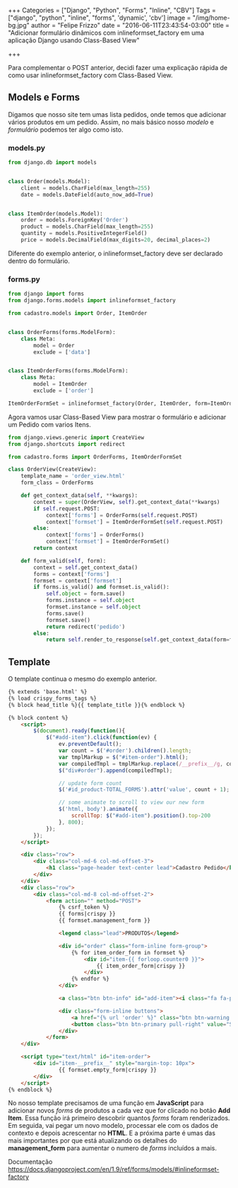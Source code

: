 +++
Categories = ["Django", "Python", "Forms", "Inline", "CBV"]
Tags = ["django", "python", "inline", "forms", 'dynamic', 'cbv']
image = "/img/home-bg.jpg"
author = "Felipe Frizzo"
date = "2016-06-11T23:43:54-03:00"
title = "Adicionar formulário dinâmicos com inlineformset_factory em uma aplicação Django usando Class-Based View"

+++

Para complementar o POST anterior, decidi fazer uma explicação rápida de como usar inlineformset_factory com Class-Based View.

## Models e Forms

Digamos que nosso site tem umas lista pedidos, onde temos que adicionar vários produtos em um pedido. Assim, no mais básico nosso *modelo* e *formulário* podemos ter algo como isto.

### models.py
```python
from django.db import models


class Order(models.Model):
    client = models.CharField(max_length=255)
    date = models.DateField(auto_now_add=True)


class ItemOrder(models.Model):
    order = models.ForeignKey('Order')
    product = models.CharField(max_length=255)
    quantity = models.PositiveIntegerField()
    price = models.DecimalField(max_digits=20, decimal_places=2)
```
Diferente do exemplo anterior, o inlineformset_factory deve ser declarado dentro do formulário.

### forms.py
```python
from django import forms
from django.forms.models import inlineformset_factory

from cadastro.models import Order, ItemOrder


class OrderForms(forms.ModelForm):
    class Meta:
        model = Order
        exclude = ['data']


class ItemOrderForms(forms.ModelForm):
    class Meta:
        model = ItemOrder
        exclude = ['order']

ItemOrderFormSet = inlineformset_factory(Order, ItemOrder, form=ItemOrderForms)
```

Agora vamos usar Class-Based View para mostrar o formulário e adicionar um Pedido com varios Itens.

```python
from django.views.generic import CreateView
from django.shortcuts import redirect

from cadastro.forms import OrderForms, ItemOrderFormSet

class OrderView(CreateView):
    template_name = 'order_view.html'
    form_class = OrderForms

    def get_context_data(self, **kwargs):
        context = super(OrderView, self).get_context_data(**kwargs)
        if self.request.POST:
            context['forms'] = OrderForms(self.request.POST)
            context['formset'] = ItemOrderFormSet(self.request.POST)
        else:
            context['forms'] = OrderForms()
            context['formset'] = ItemOrderFormSet()
        return context

    def form_valid(self, form):
        context = self.get_context_data()
        forms = context['forms']
        formset = context['formset']
        if forms.is_valid() and formset.is_valid():
            self.object = form.save()
            forms.instance = self.object
            formset.instance = self.object
            forms.save()
            formset.save()
            return redirect('pedido')
        else:
            return self.render_to_response(self.get_context_data(form=form))
```

## Template

O template continua o mesmo do exemplo anterior.

```html
{% extends 'base.html' %}
{% load crispy_forms_tags %}
{% block head_title %}{{ template_title }}{% endblock %}

{% block content %}
    <script>
        $(document).ready(function(){
            $("#add-item").click(function(ev) {
                ev.preventDefault();
                var count = $('#order').children().length;
                var tmplMarkup = $("#item-order").html();
                var compiledTmpl = tmplMarkup.replace(/__prefix__/g, count);
                $("div#order").append(compiledTmpl);

                // update form count
                $('#id_product-TOTAL_FORMS').attr('value', count + 1);

                // some animate to scroll to view our new form
                $('html, body').animate({
                    scrollTop: $("#add-item").position().top-200
                }, 800);
            });
        });
    </script>

    <div class="row">
        <div class="col-md-6 col-md-offset-3">
            <h1 class="page-header text-center lead">Cadastro Pedido</h1>
        </div>
    </div>
    <div class="row">
        <div class="col-md-8 col-md-offset-2">
            <form action="" method="POST">
                {% csrf_token %}
                {{ forms|crispy }}
                {{ formset.management_form }}

                <legend class="lead">PRODUTOS</legend>

                <div id="order" class="form-inline form-group">
                    {% for item_order_form in formset %}
                        <div id="item-{{ forloop.counter0 }}">
                            {{ item_order_form|crispy }}
                        </div>
                    {% endfor %}
                </div>

                <a class="btn btn-info" id="add-item"><i class="fa fa-plus"></i> Add Item</a>

                <div class="form-inline buttons">
                    <a href="{% url 'order' %}" class="btn btn-warning pull-right"><i class="fa fa-times"></i> Cancelar</a>
                    <button class="btn btn-primary pull-right" value="Save"><i class="fa fa-floppy-o"></i> Salvar</button>
                </div>
            </form>
    </div>    

    <script type="text/html" id="item-order">
        <div id="item-__prefix__" style="margin-top: 10px">
                {{ formset.empty_form|crispy }}
        </div>
    </script>
{% endblock %}
```

No nosso template precisamos de uma função em **JavaScript** para adicionar novos *forms* de produtos a cada vez que for clicado no botão **Add Item**. Essa função irá primeiro descobrir quantos *forms* foram renderizados. Em seguida, vai pegar um novo modelo, processar ele com os dados de contexto e depois acrescentar no **HTML**. E a próxima parte é umas das mais importantes por que está atualizando os detalhes do **management_form** para aumentar o numero de *forms* incluídos a mais.

Documentação
https://docs.djangoproject.com/en/1.9/ref/forms/models/#inlineformset-factory
